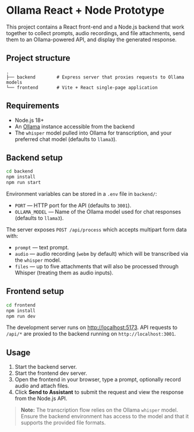 # Ollama React + Node Prototype

This project contains a React front-end and a Node.js backend that work together to collect prompts, audio recordings, and file attachments, send them to an Ollama-powered API, and display the generated response.

## Project structure

```
.
├── backend        # Express server that proxies requests to Ollama models
└── frontend       # Vite + React single-page application
```

## Requirements

- Node.js 18+
- An [Ollama](https://ollama.ai/) instance accessible from the backend
- The `whisper` model pulled into Ollama for transcription, and your preferred chat model (defaults to `llama3`).

## Backend setup

```bash
cd backend
npm install
npm run start
```

Environment variables can be stored in a `.env` file in `backend/`:

- `PORT` &mdash; HTTP port for the API (defaults to `3001`).
- `OLLAMA_MODEL` &mdash; Name of the Ollama model used for chat responses (defaults to `llama3`).

The server exposes `POST /api/process` which accepts multipart form data with:

- `prompt` &mdash; text prompt.
- `audio` &mdash; audio recording (`webm` by default) which will be transcribed via the `whisper` model.
- `files` &mdash; up to five attachments that will also be processed through Whisper (treating them as audio inputs).

## Frontend setup

```bash
cd frontend
npm install
npm run dev
```

The development server runs on <http://localhost:5173>. API requests to `/api/*` are proxied to the backend running on `http://localhost:3001`.

## Usage

1. Start the backend server.
2. Start the frontend dev server.
3. Open the frontend in your browser, type a prompt, optionally record audio and attach files.
4. Click **Send to Assistant** to submit the request and view the response from the Node.js API.

> **Note:** The transcription flow relies on the Ollama `whisper` model. Ensure the backend environment has access to the model and that it supports the provided file formats.
